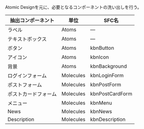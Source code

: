 Atomic Designを元に、必要となるコンポーネントの洗い出しを行う。

抽出コンポーネント | 単位 | SFC名
----------------- | ---- | --------
ラベル | Atoms | ―
テキストボックス | Atoms | ―
ボタン | Atoms | kbnButton
アイコン | Atoms | kbnIcon
背景 | Atoms | kbnBackground
ログインフォーム | Molecules | kbnLoginForm
ポストフォーム | Molecules | kbnPostForm
ポストカードフォーム | Molecules | kbnPostCardForm
メニュー | Molecules | kbnMenu
News | Molecules | kbnNews
Description | Molecules | kbnDescription
